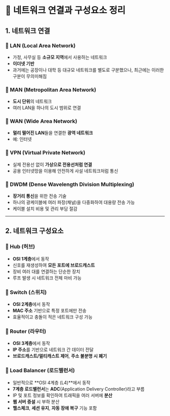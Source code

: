 # 📡 네트워크 연결과 구성요소 정리

## 1. 네트워크 연결

### 🔹 LAN (Local Area Network)
- 가정, 사무실 등 **소규모 지역**에서 사용하는 네트워크
- **이더넷 기반**
- 과거에는 공장이나 대학 등 대규모 네트워크를 별도로 구분했으나, 최근에는 이러한 구분이 무의미해짐

### 🔹 MAN (Metropolitan Area Network)
- **도시 단위**의 네트워크
- 여러 LAN을 하나의 도시 범위로 연결

### 🔹 WAN (Wide Area Network)
- **멀리 떨어진 LAN**들을 연결한 **광역 네트워크**
- 예: 인터넷

### 🔹 VPN (Virtual Private Network)
- 실제 전용선 없이 **가상으로 전용선처럼 연결**
- 공용 인터넷망을 이용해 안전하게 사설 네트워크처럼 통신

### 🔹 DWDM (Dense Wavelength Division Multiplexing)
- **장거리 통신**을 위한 전송 기술
- 하나의 광케이블에 여러 파장(채널)을 다중화하여 대용량 전송 가능
- 케이블 설치 비용 및 관리 부담 절감

---

## 2. 네트워크 구성요소

### 🔸 Hub (허브)
- **OSI 1계층**에서 동작
- 신호를 재생성하여 **모든 포트에 브로드캐스트**
- 장비 여러 대를 연결하는 단순한 장치
- 루프 발생 시 네트워크 전체 마비 가능

### 🔸 Switch (스위치)
- **OSI 2계층**에서 동작
- **MAC 주소** 기반으로 특정 포트에만 전송
- 효율적이고 충돌이 적은 네트워크 구성 가능

### 🔸 Router (라우터)
- **OSI 3계층**에서 동작
- **IP 주소**를 기반으로 네트워크 간 데이터 전달
- **브로드캐스트/멀티캐스트 제어**, **주소 불분명 시 폐기**

### 🔸 Load Balancer (로드밸런서)
- 일반적으로 **OSI 4계층 (L4)**에서 동작
- **7계층 로드밸런서**는 **ADC**(Application Delivery Controller)라고 부름
- IP 및 포트 정보를 확인하여 트래픽을 여러 서버에 **분산**
- **웹 서버 증설** 시 부하 분산
- **헬스체크**, **세션 유지**, **자동 장애 복구** 기능 포함
